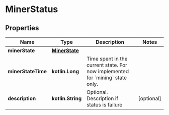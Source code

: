 
# MinerStatus

## Properties
| Name | Type | Description | Notes |
| ------------ | ------------- | ------------- | ------------- |
| **minerState** | [**MinerState**](MinerState.md) |  |  |
| **minerStateTime** | **kotlin.Long** | Time spent in the current state. For now implemented for &#x60;mining&#x60; state only. |  |
| **description** | **kotlin.String** | Optional. Description if status is failure |  [optional] |




